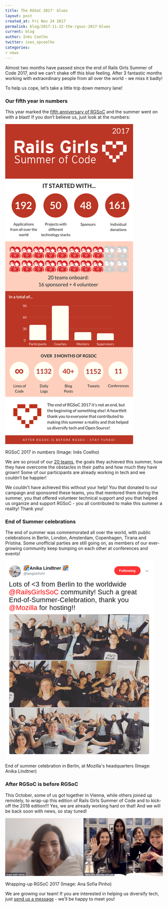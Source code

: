 ```yaml
---
title: The RGSoC 2017' blues
layout: post
created_at: Fri Nov 24 2017
permalink: blog/2017-11-22-the-rgsoc-2017-blues
current: blog
author: Inês Coelho
twitter: ines_opcoelho
categories:
- news
---
```


Almost two months have passed since the end of Rails Girls Summer of Code 2017, and we can’t shake off this blue feeling. After 3 fantastic months working with extraordinary people from all over the world - we miss it badly! 

To help us cope, let’s take a little trip down memory lane!

### Our fifth year in numbers

This year marked the [fifth anniversary of RGSoC](https://railsgirlssummerofcode.org/blog/2017-04-10-5yearsofrgsoc) and the summer went on with a blast! If you don’t believe us, just look at the numbers:

![2017 RGSoC infographic](/img/blog/2017/2017-11-22-infographic.png)
<div class="image-credits">RGSoC 2017 in numbers (Image: Inês Coelho)</div>

We are so proud of our [20 teams](https://railsgirlssummerofcode.org/blog/2017-05-22-teams-2017), the goals they achieved this summer, how they have overcome the obstacles in their paths and how much they have grown! Some of our participants are already working in tech and we couldn’t be happier! 

We couldn’t have achieved this without your help! You that donated to our campaign and sponsored these teams, you that mentored them during the summer, you that offered volunteer technical support and you that helped us organize and support RGSoC - you all contributed to make this summer a reality! Thank you!


### End of Summer celebrations

The end of summer was commemorated all over the world, with public celebrations in Berlin, London, Amsterdam, Copenhagen, Tirana and Pristina. Some unofficial parties are still going on, as members of our ever-growing community keep bumping on each other at conferences and events!

![End of Summer celebration 2017](/img/blog/2017/2017-11-22-end-of-summer-celebration.png)
<div class="image-credits">End of summer celebration in Berlin, at Mozilla's headquarters (Image: Anika Lindtner)</div>

### After RGSoC is before RGSoC

This October, some of us got together in Vienna, while others joined up remotely, to wrap-up this edition of Rails Girls Summer of Code and to kick-off the 2018 edition!!! Yes, we are already working hard on that! And we will be back soon with news, so stay tuned!

![RGSoC offsite 2017](/img/blog/2017/2017-11-22-offsite.png)
<div class="image-credits">Wrapping-up RGSoC 2017 (Image: Ana Sofia Pinho)</div>

We are growing our team! If you are interested in helping us diversify tech, just [send us a message](mailto:contact@rgsoc.org) - we’ll be happy to meet you!
